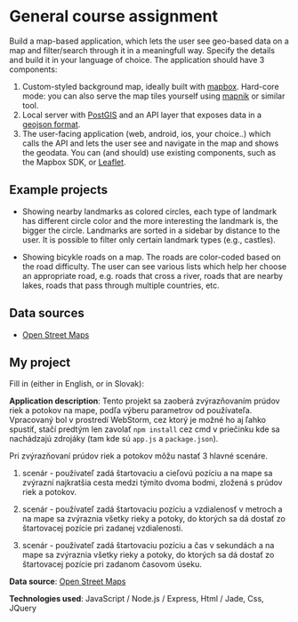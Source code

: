 # General course assignment

Build a map-based application, which lets the user see geo-based data on a map and filter/search through it in a meaningfull way. Specify the details and build it in your language of choice. The application should have 3 components:

1. Custom-styled background map, ideally built with [mapbox](http://mapbox.com). Hard-core mode: you can also serve the map tiles yourself using [mapnik](http://mapnik.org/) or similar tool.
2. Local server with [PostGIS](http://postgis.net/) and an API layer that exposes data in a [geojson format](http://geojson.org/).
3. The user-facing application (web, android, ios, your choice..) which calls the API and lets the user see and navigate in the map and shows the geodata. You can (and should) use existing components, such as the Mapbox SDK, or [Leaflet](http://leafletjs.com/).

## Example projects

- Showing nearby landmarks as colored circles, each type of landmark has different circle color and the more interesting the landmark is, the bigger the circle. Landmarks are sorted in a sidebar by distance to the user. It is possible to filter only certain landmark types (e.g., castles).

- Showing bicykle roads on a map. The roads are color-coded based on the road difficulty. The user can see various lists which help her choose an appropriate road, e.g. roads that cross a river, roads that are nearby lakes, roads that pass through multiple countries, etc.

## Data sources

- [Open Street Maps](https://www.openstreetmap.org/)

## My project

Fill in (either in English, or in Slovak):

**Application description**: Tento projekt sa zaoberá zvýrazňovaním prúdov riek a potokov na mape, podľa výberu parametrov od používateľa. Vpracovaný bol v prostredí WebStorm, cez ktorý je možné ho aj ľahko spustiť, stačí predtým len zavolať `npm install` cez cmd v priečinku kde sa nachádzajú zdrojáky (tam kde sú `app.js` a `package.json`). 

Pri zvýrazňovaní prúdov riek a potokov môžu nastať 3 hlavné scenáre. 

1. scenár - používateľ zadá štartovaciu a cieľovú pozíciu a na mape sa zvýrazní najkratšia cesta medzi týmito dvoma bodmi, zložená s prúdov riek a potokov. 

2. scenár - používateľ zadá štartovaciu pozíciu a vzdialenosť v metroch a na mape sa zvýraznia všetky rieky a potoky, do ktorých sa dá dostať zo štartovacej pozície pri zadanej vzdialenosti.

3. scenár - používateľ zadá štartovaciu pozíciu a čas v sekundách a na mape sa zvýraznia všetky rieky a potoky, do ktorých sa dá dostať zo štartovacej pozície pri zadanom časovom úseku.

**Data source**: [Open Street Maps](https://www.openstreetmap.org/)

**Technologies used**: JavaScript / Node.js / Express, Html / Jade, Css, JQuery
